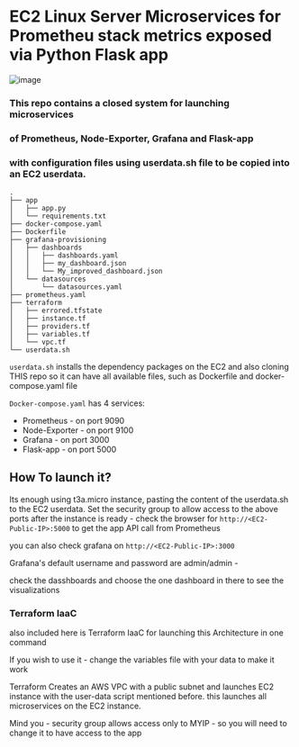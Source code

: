 
# EC2 Linux Server Microservices for Prometheu stack metrics exposed via Python Flask app 

![image](https://github.com/liormilliger/prometheus-data-collector/assets/64707466/bc665b21-21fb-4bc9-9999-72f25538513a)

### This repo contains a closed system for launching microservices

### of Prometheus, Node-Exporter, Grafana and Flask-app

### with configuration files using userdata.sh file to be copied into an EC2 userdata.


```
.
├── app
│   ├── app.py
│   └── requirements.txt
├── docker-compose.yaml
├── Dockerfile
├── grafana-provisioning
│   ├── dashboards
│   │   ├── dashboards.yaml
│   │   ├── my_dashboard.json
│   │   └── My_improved_dashboard.json
│   └── datasources
│       └── datasources.yaml
├── prometheus.yaml
├── terraform
│   ├── errored.tfstate
│   ├── instance.tf
│   ├── providers.tf
│   ├── variables.tf
│   └── vpc.tf
└── userdata.sh
```

```userdata.sh``` installs the dependency packages on the EC2 and also cloning THIS repo so it can have all available files, such as Dockerfile and docker-compose.yaml file

```Docker-compose.yaml``` has 4 services:

* Prometheus - on port 9090
* Node-Exporter - on port 9100
* Grafana - on port 3000
* Flask-app - on port 5000

## How To launch it?

Its enough using t3a.micro instance, pasting the content of the userdata.sh to the EC2 userdata.
Set the security group to allow access to the above ports
after the instance is ready - check the browser for ```http://<EC2-Public-IP>:5000``` to get the app API call from Prometheus

you can also check grafana on ```http://<EC2-Public-IP>:3000```

Grafana's default username and password are admin/admin -

check the dasshboards and choose the one dashboard in there to see the visualizations

### Terraform IaaC
also included here is Terraform IaaC for launching this Architecture in one command

If you wish to use it - change the variables file with your data to make it work

Terraform Creates an AWS VPC with a public subnet and launches EC2 instance with the user-data script mentioned before.
this launches all microservices on the EC2 instance.

Mind you - security group allows access only to MYIP - so you will need to change it to have access to the app



